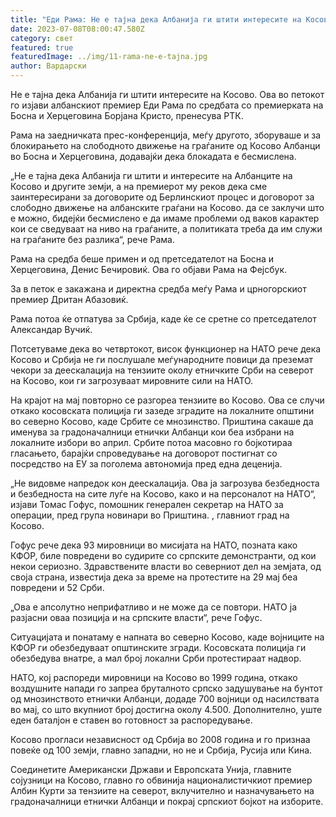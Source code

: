 ```yaml
---
title: "Еди Рама: Не е тајна дека Албанија ги штити интересите на Косово"
date: 2023-07-08T08:00:47.580Z
category: свет
featured: true
featuredImage: ../img/11-rama-ne-e-tajna.jpg
author: Вардарски
---
```

Не е тајна дека Албанија ги штити интересите на Косово. Ова во петокот го изјави албанскиот премиер Еди Рама по средбата со премиерката на Босна и Херцеговина Борјана Кристо, пренесува РТК.

Рама на заедничката прес-конференција, меѓу другото, зборуваше и за блокирањето на слободното движење на граѓаните од Косово Албанци во Босна и Херцеговина, додавајќи дека блокадата е бесмислена.

„Не е тајна дека Албанија ги штити и интересите на Албанците на Косово и другите земји, а на премиерот му реков дека сме заинтересирани за договорите од Берлинскиот процес и договорот за слободно движење на албанските граѓани на Косово. да се заклучи што е можно, бидејќи бесмислено е да имаме проблеми од ваков карактер кои се сведуваат на ниво на граѓаните, а политиката треба да им служи на граѓаните без разлика“, рече Рама.

Рама на средба беше примен и од претседателот на Босна и Херцеговина, Денис Бечировиќ. Ова го објави Рама на Фејсбук.

За в петок е закажана и директна средба меѓу Рама и црногорскиот премиер Дритан Абазовиќ.

Рама потоа ќе отпатува за Србија, каде ќе се сретне со претседателот Александар Вучиќ.

Потсетуваме дека во четвртокот, висок функционер на НАТО рече дека Косово и Србија не ги послушале меѓународните повици да преземат чекори за деескалација на тензиите околу етничките Срби на северот на Косово, кои ги загрозуваат мировните сили на НАТО.

На крајот на мај повторно се разгореа тензиите во Косово. Ова се случи откако косовската полиција ги зазеде зградите на локалните општини во северно Косово, каде Србите се мнозинство. Приштина сакаше да именува за градоначалници етнички Албанци кои беа избрани на локалните избори во април. Србите потоа масовно го бојкотираа гласањето, барајќи спроведување на договорот постигнат со посредство на ЕУ за поголема автономија пред една деценија.

„Не видовме напредок кон деескалација. Ова ја загрозува безбедноста и безбедноста на сите луѓе на Косово, како и на персоналот на НАТО“, изјави Томас Гофус, помошник генерален секретар на НАТО за операции, пред група новинари во Приштина. , главниот град на Косово.

Гофус рече дека 93 мировници во мисијата на НАТО, позната како КФОР, биле повредени во судирите со српските демонстранти, од кои некои сериозно. Здравствените власти во северниот дел на земјата, од своја страна, известија дека за време на протестите на 29 мај беа повредени и 52 Срби.

„Ова е апсолутно неприфатливо и не може да се повтори. НАТО ја разјасни оваа позиција и на српските власти“, рече Гофус.

Ситуацијата и понатаму е напната во северно Косово, каде војниците на КФОР ги обезбедуваат општинските згради. Косовската полиција ги обезбедува внатре, а мал број локални Срби протестираат надвор.

НАТО, кој распореди мировници на Косово во 1999 година, откако воздушните напади го запреа бруталното српско задушување на бунтот од мнозинството етнички Албанци, додаде 700 војници од насилствата во мај, со што вкупниот број достигна околу 4.500. Дополнително, уште еден баталјон е ставен во готовност за распоредување.

Косово прогласи независност од Србија во 2008 година и го признаа повеќе од 100 земји, главно западни, но не и Србија, Русија или Кина.

Соединетите Американски Држави и Европската Унија, главните сојузници на Косово, главно го обвинија националистичкиот премиер Албин Курти за тензиите на северот, вклучително и назначувањето на градоначалници етнички Албанци и покрај српскиот бојкот на изборите.